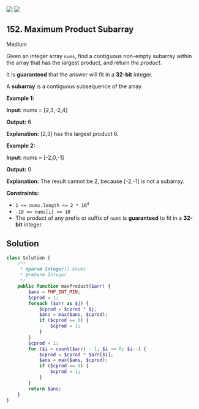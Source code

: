 [![](https://img.shields.io/github/stars/LeetCode-in-Php/LeetCode-in-Php?label=Stars&style=flat-square)](https://github.com/LeetCode-in-Php/LeetCode-in-Php)
[![](https://img.shields.io/github/forks/LeetCode-in-Php/LeetCode-in-Php?label=Fork%20me%20on%20GitHub%20&style=flat-square)](https://github.com/LeetCode-in-Php/LeetCode-in-Php/fork)

## 152\. Maximum Product Subarray

Medium

Given an integer array `nums`, find a contiguous non-empty subarray within the array that has the largest product, and return _the product_.

It is **guaranteed** that the answer will fit in a **32-bit** integer.

A **subarray** is a contiguous subsequence of the array.

**Example 1:**

**Input:** nums = [2,3,-2,4]

**Output:** 6

**Explanation:** [2,3] has the largest product 6. 

**Example 2:**

**Input:** nums = [-2,0,-1]

**Output:** 0

**Explanation:** The result cannot be 2, because [-2,-1] is not a subarray. 

**Constraints:**

*   <code>1 <= nums.length <= 2 * 10<sup>4</sup></code>
*   `-10 <= nums[i] <= 10`
*   The product of any prefix or suffix of `nums` is **guaranteed** to fit in a **32-bit** integer.

## Solution

```php
class Solution {
    /**
     * @param Integer[] $nums
     * @return Integer
     */
    public function maxProduct($arr) {
        $ans = PHP_INT_MIN;
        $cprod = 1;
        foreach ($arr as $j) {
            $cprod = $cprod * $j;
            $ans = max($ans, $cprod);
            if ($cprod == 0) {
                $cprod = 1;
            }
        }
        $cprod = 1;
        for ($i = count($arr) - 1; $i >= 0; $i--) {
            $cprod = $cprod * $arr[$i];
            $ans = max($ans, $cprod);
            if ($cprod == 0) {
                $cprod = 1;
            }
        }
        return $ans;
    }
}
```